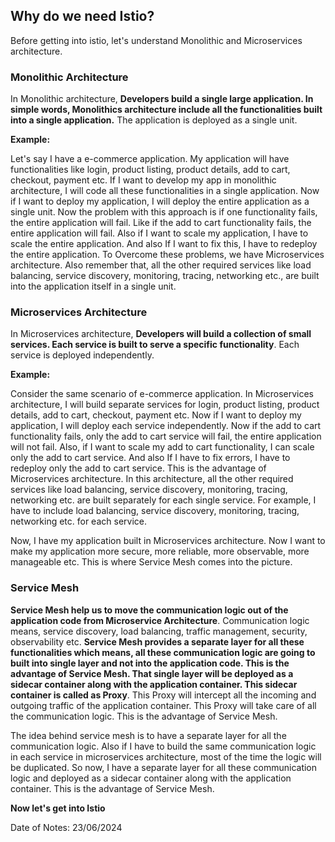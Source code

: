 ## Why do we need Istio?

Before getting into istio, let's understand Monolithic and Microservices architecture.

### Monolithic Architecture

In Monolithic architecture, **Developers build a single large application. In simple words, Monolithics architecture include all the functionalities built into a single application.** The application is deployed as a single unit.<br>

**Example:**

Let's say I have a e-commerce application. My application will have functionalities like login, product listing, product details, add to cart, checkout, payment etc. If I want to develop my app in monolithic architecture, I will code all these functionalities in a single application. Now if I want to deploy my application, I will deploy the entire application as a single unit. Now the problem with this approach is if one functionality fails, the entire application will fail. Like if the add to cart functionality fails, the entire application will fail. Also if I want to scale my application, I have to scale the entire application. And also If I want to fix this, I have to redeploy the entire application. To Overcome these problems, we have Microservices architecture. Also remember that, all the other required services like load balancing, service discovery, monitoring, tracing, networking etc., are built into the application itself in a single unit.


### Microservices Architecture

In Microservices architecture, **Developers will build a collection of small services. Each service is built to serve a specific functionality**. Each service is deployed independently.

**Example:**

Consider the same scenario of e-commerce application. In Microservices architecture, I will build separate services for login, product listing, product details, add to cart, checkout, payment etc. Now if I want to deploy my application, I will deploy each service independently. Now if the add to cart functionality fails, only the add to cart service will fail, the entire application will not fail. Also, if I want to scale my add to cart functionality, I can scale only the add to cart service. And also If I have to fix errors, I have to redeploy only the add to cart service. This is the advantage of Microservices architecture. In this architecture, all the other required services like load balancing, service discovery, monitoring, tracing, networking etc. are built separately for each single service. For example, I have to include load balancing, service discovery, monitoring, tracing, networking etc. for each service.

Now, I have my application built in Microservices architecture. Now I want to make my application more secure, more reliable, more observable, more manageable etc. This is where Service Mesh comes into the picture.

### Service Mesh

**Service Mesh help us to move the communication logic out of the application code from Microservice Architecture**. Communication logic means, service discovery, load balancing, traffic management, security, observability etc. **Service Mesh provides a separate layer for all these functionalities which means, all these communication logic are going to built into single layer and not into the application code. This is the advantage of Service Mesh. That single layer will be deployed as a sidecar container along with the application container. This sidecar container is called as Proxy**. This Proxy will intercept all the incoming and outgoing traffic of the application container. This Proxy will take care of all the communication logic. This is the advantage of Service Mesh. 

The idea behind service mesh is to have a separate layer for all the communication logic. Also if I have to build the same communication logic in each service in microservices architecture, most of the time the logic will be duplicated. So now, I have a separate layer for all these communication logic and deployed as a sidecar container along with the application container. This is the advantage of Service Mesh.

**Now let's get into Istio**

Date of Notes: 23/06/2024